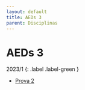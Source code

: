 ```yaml
---
layout: default
title: AEDs 3
parent: Disciplinas
---
```


# AEDs 3

2023/1
{: .label .label-green }

- [Prova 2](2023/1/prova2.pdf)
